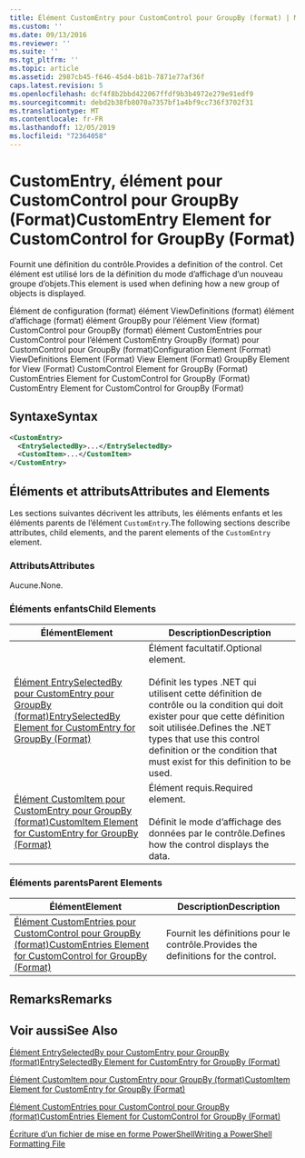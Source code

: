 ```yaml
---
title: Élément CustomEntry pour CustomControl pour GroupBy (format) | Microsoft Docs
ms.custom: ''
ms.date: 09/13/2016
ms.reviewer: ''
ms.suite: ''
ms.tgt_pltfrm: ''
ms.topic: article
ms.assetid: 2987cb45-f646-45d4-b81b-7871e77af36f
caps.latest.revision: 5
ms.openlocfilehash: dcf4f8b2bbd422067ffdf9b3b4972e279e91edf9
ms.sourcegitcommit: debd2b38fb8070a7357bf1a4bf9cc736f3702f31
ms.translationtype: MT
ms.contentlocale: fr-FR
ms.lasthandoff: 12/05/2019
ms.locfileid: "72364058"
---
```

# <a name="customentry-element-for-customcontrol-for-groupby-format"></a><span data-ttu-id="fae28-102">CustomEntry, élément pour CustomControl pour GroupBy (Format)</span><span class="sxs-lookup"><span data-stu-id="fae28-102">CustomEntry Element for CustomControl for GroupBy (Format)</span></span>

<span data-ttu-id="fae28-103">Fournit une définition du contrôle.</span><span class="sxs-lookup"><span data-stu-id="fae28-103">Provides a definition of the control.</span></span> <span data-ttu-id="fae28-104">Cet élément est utilisé lors de la définition du mode d’affichage d’un nouveau groupe d’objets.</span><span class="sxs-lookup"><span data-stu-id="fae28-104">This element is used when defining how a new group of objects is displayed.</span></span>

<span data-ttu-id="fae28-105">Élément de configuration (format) élément ViewDefinitions (format) élément d’affichage (format) élément GroupBy pour l’élément View (format) CustomControl pour GroupBy (format) élément CustomEntries pour CustomControl pour l’élément CustomEntry GroupBy (format) pour CustomControl pour GroupBy (format)</span><span class="sxs-lookup"><span data-stu-id="fae28-105">Configuration Element (Format) ViewDefinitions Element (Format) View Element (Format) GroupBy Element for View (Format) CustomControl Element for GroupBy (Format) CustomEntries Element for CustomControl for GroupBy (Format) CustomEntry Element for CustomControl for GroupBy (Format)</span></span>

## <a name="syntax"></a><span data-ttu-id="fae28-106">Syntaxe</span><span class="sxs-lookup"><span data-stu-id="fae28-106">Syntax</span></span>

```xml
<CustomEntry>
  <EntrySelectedBy>...</EntrySelectedBy>
  <CustomItem>...</CustomItem>
</CustomEntry>
```

## <a name="attributes-and-elements"></a><span data-ttu-id="fae28-107">Éléments et attributs</span><span class="sxs-lookup"><span data-stu-id="fae28-107">Attributes and Elements</span></span>

<span data-ttu-id="fae28-108">Les sections suivantes décrivent les attributs, les éléments enfants et les éléments parents de l’élément `CustomEntry`.</span><span class="sxs-lookup"><span data-stu-id="fae28-108">The following sections describe attributes, child elements, and the parent elements of the `CustomEntry` element.</span></span>

### <a name="attributes"></a><span data-ttu-id="fae28-109">Attributs</span><span class="sxs-lookup"><span data-stu-id="fae28-109">Attributes</span></span>

<span data-ttu-id="fae28-110">Aucune.</span><span class="sxs-lookup"><span data-stu-id="fae28-110">None.</span></span>

### <a name="child-elements"></a><span data-ttu-id="fae28-111">Éléments enfants</span><span class="sxs-lookup"><span data-stu-id="fae28-111">Child Elements</span></span>

|<span data-ttu-id="fae28-112">Élément</span><span class="sxs-lookup"><span data-stu-id="fae28-112">Element</span></span>|<span data-ttu-id="fae28-113">Description</span><span class="sxs-lookup"><span data-stu-id="fae28-113">Description</span></span>|
|-------------|-----------------|
|[<span data-ttu-id="fae28-114">Élément EntrySelectedBy pour CustomEntry pour GroupBy (format)</span><span class="sxs-lookup"><span data-stu-id="fae28-114">EntrySelectedBy Element for CustomEntry for GroupBy (Format)</span></span>](./entryselectedby-element-for-customentry-for-groupby-format.md)|<span data-ttu-id="fae28-115">Élément facultatif.</span><span class="sxs-lookup"><span data-stu-id="fae28-115">Optional element.</span></span><br /><br /> <span data-ttu-id="fae28-116">Définit les types .NET qui utilisent cette définition de contrôle ou la condition qui doit exister pour que cette définition soit utilisée.</span><span class="sxs-lookup"><span data-stu-id="fae28-116">Defines the .NET types that use this control definition or the condition that must exist for this definition to be used.</span></span>|
|[<span data-ttu-id="fae28-117">Élément CustomItem pour CustomEntry pour GroupBy (format)</span><span class="sxs-lookup"><span data-stu-id="fae28-117">CustomItem Element for CustomEntry for GroupBy (Format)</span></span>](./customitem-element-for-customentry-for-groupby-format.md)|<span data-ttu-id="fae28-118">Élément requis.</span><span class="sxs-lookup"><span data-stu-id="fae28-118">Required element.</span></span><br /><br /> <span data-ttu-id="fae28-119">Définit le mode d’affichage des données par le contrôle.</span><span class="sxs-lookup"><span data-stu-id="fae28-119">Defines how the control displays the data.</span></span>|

### <a name="parent-elements"></a><span data-ttu-id="fae28-120">Éléments parents</span><span class="sxs-lookup"><span data-stu-id="fae28-120">Parent Elements</span></span>

|<span data-ttu-id="fae28-121">Élément</span><span class="sxs-lookup"><span data-stu-id="fae28-121">Element</span></span>|<span data-ttu-id="fae28-122">Description</span><span class="sxs-lookup"><span data-stu-id="fae28-122">Description</span></span>|
|-------------|-----------------|
|[<span data-ttu-id="fae28-123">Élément CustomEntries pour CustomControl pour GroupBy (format)</span><span class="sxs-lookup"><span data-stu-id="fae28-123">CustomEntries Element for CustomControl for GroupBy (Format)</span></span>](./customentries-element-for-customcontrol-for-groupby-format.md)|<span data-ttu-id="fae28-124">Fournit les définitions pour le contrôle.</span><span class="sxs-lookup"><span data-stu-id="fae28-124">Provides the definitions for the control.</span></span>|

## <a name="remarks"></a><span data-ttu-id="fae28-125">Remarks</span><span class="sxs-lookup"><span data-stu-id="fae28-125">Remarks</span></span>

## <a name="see-also"></a><span data-ttu-id="fae28-126">Voir aussi</span><span class="sxs-lookup"><span data-stu-id="fae28-126">See Also</span></span>

[<span data-ttu-id="fae28-127">Élément EntrySelectedBy pour CustomEntry pour GroupBy (format)</span><span class="sxs-lookup"><span data-stu-id="fae28-127">EntrySelectedBy Element for CustomEntry for GroupBy (Format)</span></span>](./entryselectedby-element-for-customentry-for-groupby-format.md)

[<span data-ttu-id="fae28-128">Élément CustomItem pour CustomEntry pour GroupBy (format)</span><span class="sxs-lookup"><span data-stu-id="fae28-128">CustomItem Element for CustomEntry for GroupBy (Format)</span></span>](./customitem-element-for-customentry-for-groupby-format.md)

[<span data-ttu-id="fae28-129">Élément CustomEntries pour CustomControl pour GroupBy (format)</span><span class="sxs-lookup"><span data-stu-id="fae28-129">CustomEntries Element for CustomControl for GroupBy (Format)</span></span>](./customentries-element-for-customcontrol-for-groupby-format.md)

[<span data-ttu-id="fae28-130">Écriture d’un fichier de mise en forme PowerShell</span><span class="sxs-lookup"><span data-stu-id="fae28-130">Writing a PowerShell Formatting File</span></span>](./writing-a-powershell-formatting-file.md)
